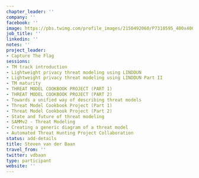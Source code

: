 ```yaml
---
chapter_leader: ''
company: ''
facebook: ''
image: https://pbs.twimg.com/profile_images/2150492060/P7310595_400x400.JPG
job_title: ''
linkedin: ''
notes: ''
project_leader:
- Capture The Flag
sessions:
- TM track introduction
- Lightweight privacy threat modeling using LINDDUN
- Lightweight privacy threat modeling using LINDDUN Part II
- TM maturity
- THREAT MODEL COOKBOOK PROJECT (PART 1)
- THREAT MODEL COOKBOOK PROJECT (PART 2)
- Towards a unified way of describing threat models
- Threat Model Cookbook Project (Part 1)
- Threat Model Cookbook Project (Part 2)
- State and future of threat modeling
- SAMMv2 - Threat Modeling
- Creating a generic diagram of a threat model
- Automated Threat Hunting Project Collaboration
status: add-details
title: Steven van der Baan
travel_from: ''
twitter: vdbaan
type: participant
website: ''
---
```


<!-- put more details about participant here -->